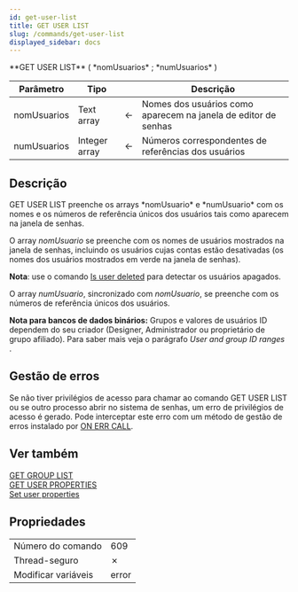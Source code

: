 ```yaml
---
id: get-user-list
title: GET USER LIST
slug: /commands/get-user-list
displayed_sidebar: docs
---
```


<!--REF #_command_.GET USER LIST.Syntax-->**GET USER LIST** ( *nomUsuarios* ; *numUsuarios* )<!-- END REF-->
<!--REF #_command_.GET USER LIST.Params-->
| Parâmetro | Tipo |  | Descrição |
| --- | --- | --- | --- |
| nomUsuarios | Text array | &#8592; | Nomes dos usuários como aparecem na janela de editor de senhas |
| numUsuarios | Integer array | &#8592; | Números correspondentes de referências dos usuários |

<!-- END REF-->

## Descrição 

<!--REF #_command_.GET USER LIST.Summary-->GET USER LIST preenche os arrays *nomUsuario* e *numUsuario* com os nomes e os números de referência únicos dos usuários tais como aparecem na janela de senhas.<!-- END REF-->

O array *nomUsuario* se preenche com os nomes de usuários mostrados na janela de senhas, incluindo os usuários cujas contas estão desativadas (os nomes dos usuários mostrados em verde na janela de senhas).

**Nota**: use o comando [Is user deleted](is-user-deleted.md) para detectar os usuários apagados.  
  
O array *numUsuario*, sincronizado com *nomUsuario*, se preenche com os números de referência únicos dos usuários. 

**Nota para bancos de dados binários:** Grupos e valores de usuários ID dependem do seu criador (Designer, Administrador ou proprietário de grupo afiliado). Para saber mais veja o parágrafo *User and group ID ranges* .

## Gestão de erros 

Se não tiver privilégios de acesso para chamar ao comando GET USER LIST ou se outro processo abrir no sistema de senhas, um erro de privilégios de acesso é gerado. Pode interceptar este erro com um método de gestão de erros instalado por [ON ERR CALL](on-err-call.md).  

## Ver também 

[GET GROUP LIST](get-group-list.md)  
[GET USER PROPERTIES](get-user-properties.md)  
[Set user properties](set-user-properties.md)  

## Propriedades

|  |  |
| --- | --- |
| Número do comando | 609 |
| Thread-seguro | &cross; |
| Modificar variáveis | error |



